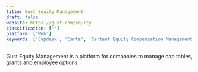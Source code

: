```yaml
---
title: Gust Equity Management
draft: false 
website: https://gust.com/equity
classification: ['']
platform: ['Web']
keywords: ['Capdesk', 'Carta', 'Certent Equity Compensation Management', 'CyndX Owner', 'Drum Pad Beats', 'Equify', 'Eqvista', 'Fundwave', 'Host Analytics', 'Ledgy', 'NetSuite', 'OpTrack', 'Option Trax', 'Solium CapMx', 'StockVantage', 'TruEquity', 'Vestd']
---
```

Gust Equity Management is a platform for companies to manage cap tables, grants and employee options.